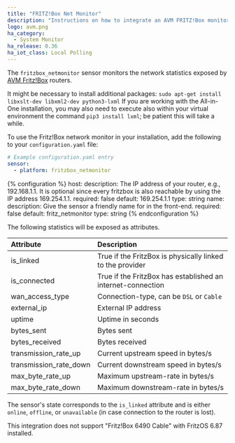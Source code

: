 ```yaml
---
title: "FRITZ!Box Net Monitor"
description: "Instructions on how to integrate an AVM FRITZ!Box monitor into Home Assistant."
logo: avm.png
ha_category:
  - System Monitor
ha_release: 0.36
ha_iot_class: Local Polling
---
```


The `fritzbox_netmonitor` sensor monitors the network statistics exposed by [AVM Fritz!Box](http://avm.de/produkte/fritzbox/) routers.

<div class='note warning'>
It might be necessary to install additional packages: <code>sudo apt-get install libxslt-dev libxml2-dev python3-lxml</code>
If you are working with the All-in-One installation, you may also need to execute also within your virtual environment the command <code>pip3 install lxml</code>; be patient this will take a while.
</div>

To use the Fritz!Box network monitor in your installation, add the following to your `configuration.yaml` file:

```yaml
# Example configuration.yaml entry
sensor:
  - platform: fritzbox_netmonitor
```

{% configuration %}
host:
  description: The IP address of your router, e.g., 192.168.1.1. It is optional since every fritzbox is also reachable by using the IP address 169.254.1.1.
  required: false
  default: 169.254.1.1
  type: string
name:
  description: Give the sensor a friendly name for in the front-end.
  required: false
  default: fritz_netmonitor
  type: string
{% endconfiguration %}

The following statistics will be exposed as attributes.

|Attribute              |Description                                                  |
|:----------------------|:------------------------------------------------------------|
|is_linked              |True if the FritzBox is physically linked to the provider    |
|is_connected           |True if the FritzBox has established an internet-connection  |
|wan_access_type        |Connection-type, can be `DSL` or `Cable`                     |
|external_ip            |External IP address                                          |
|uptime                 |Uptime in seconds                                            |
|bytes_sent             |Bytes sent                                                   |
|bytes_received         |Bytes received                                               |
|transmission_rate_up   |Current upstream speed in bytes/s                            |
|transmission_rate_down |Current downstream speed in bytes/s                          |
|max_byte_rate_up       |Maximum upstream-rate in bytes/s                             |
|max_byte_rate_down     |Maximum downstream-rate in bytes/s                           |

The sensor's state corresponds to the `is_linked` attribute and is either `online`, `offline`, or `unavailable` (in case connection to the router is lost).

<div class='note info'>
This integration does not support "Fritz!Box 6490 Cable" with FritzOS 6.87 installed.
</div>
